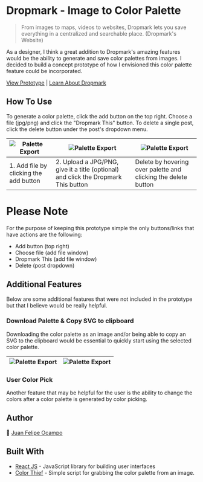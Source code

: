 # Dropmark - Image to Color Palette
>From images to maps, videos to websites, Dropmark lets you save everything in a centralized and searchable place. (Dropmark's Website)



As a designer, I think a great addition to Dropmark's amazing features would be the ability to generate and save color palettes from images. I decided to build a concept prototype of how I envisioned this color palette feature could be incorporated.

[View Prototype](https://jfocampo.github.io/)  |  [Learn About Dropmark](https://www.dropmark.com/)


## How To Use
To generate a color palette, click the add button on the top right. Choose a file (jpg/png) and click the "Dropmark This" button. To delete a single post, click the delete button under the post's dropdown menu.

![Palette Export](https://jfocampo.github.io/readme/HowToUse_AddWindow.jpg) | ![Palette Export](https://jfocampo.github.io/readme/HowToUse_ImageToColor.jpg) | ![Palette Export](https://jfocampo.github.io/readme/HowToUse_DeleteFile.jpg)
------------ | ------------- | -------------
| 1. Add file by clicking the add button | 2. Upload a JPG/PNG, give it a title (optional) and click the Dropmark This button | Delete by hovering over palette and clicking the delete button |

# Please Note
For the purpose of keeping this prototype simple the only buttons/links that have actions are the following:
* Add button (top right)
* Choose file (add file window)
* Dropmark This (add file window)
* Delete (post dropdown)


## Additional Features
Below are some additional features that were not included in the prototype but that I believe would be really helpful.

### Download Palette & Copy SVG to clipboard
Downloading the color palette as an image and/or being able to copy an SVG to the clipboard would be essential to quickly start using the selected color palette.

![Palette Export](https://jfocampo.github.io/readme/PaletteAnimation.gif) | ![Palette Export](https://jfocampo.github.io/readme/PaletteSVG_Export.jpg)
------------ | -------------

### User Color Pick
Another feature that may be helpful for the user is the ability to change the colors after a color palette is generated by color picking.


## Author
:wave: [Juan Felipe Ocampo](http://jfocampo.com/)


## Built With
* [React JS](https://reactjs.org/) - JavaScript library for building user interfaces
* [Color Thief](https://github.com/lokesh/color-thief) - Simple script for grabbing the color palette from an image.
